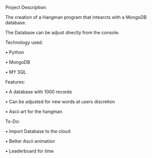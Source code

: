 Project Description:

The creation of a Hangman program that intearcts with a MongoDB database.

The Database can be adjust directly from the console.


Technology used:

• Python

• MongoDB

• MY SQL

Features: 

• A database with 1000 records

• Can be adjusted for new words at users discretion

• Ascii art for the hangman

To-Do:

• Import Database to the cloud

• Better Ascii animation

• Leaderboard for time 
